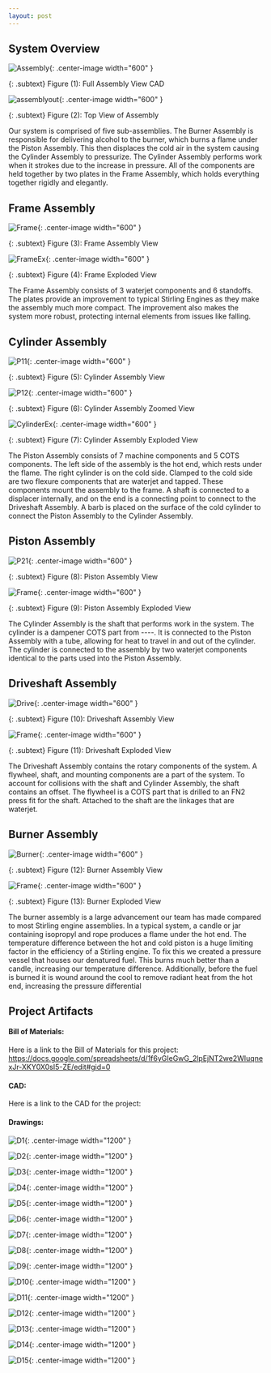 ```yaml
---
layout: post
---
```

## System Overview
 ![Assembly](https://eliaswheatfall.github.io/StirlingEngineOne/assets/fullassembly.png){: .center-image width="600" }

{: .subtext}
Figure (1): Full Assembly View CAD
 
![assemblyout](https://eliaswheatfall.github.io/StirlingEngineOne/assets/topview.png){: .center-image width="600" }

{: .subtext}
Figure (2): Top View of Assembly

Our system is comprised of five sub-assemblies. The Burner Assembly is responsible for delivering alcohol to the burner, which burns a flame under the Piston Assembly. This then displaces the cold air in the system causing the Cylinder Assembly to pressurize. The Cylinder Assembly performs work when it strokes due to the increase in pressure. All of the components are held together by two plates in the Frame Assembly, which holds everything together rigidly and elegantly. 


## Frame Assembly
![Frame](https://eliaswheatfall.github.io/StirlingEngineOne/assets/frame.png){: .center-image width="600" }

{: .subtext}
Figure (3): Frame Assembly View


![FrameEx](https://eliaswheatfall.github.io/StirlingEngineOne/assets/Exploded_Views_Page_2.png){: .center-image width="600" }

{: .subtext}
Figure (4): Frame Exploded View


The Frame Assembly consists of 3 waterjet components and 6 standoffs. The plates provide an improvement to typical Stirling Engines as they make the assembly much more compact. The improvement also makes the system more robust, protecting internal elements from issues like falling.


## Cylinder Assembly

![P11](https://eliaswheatfall.github.io/StirlingEngineOne/assets/pistonone.png){: .center-image width="600" }

{: .subtext}
Figure (5): Cylinder Assembly View


![P12](https://eliaswheatfall.github.io/StirlingEngineOne/assets/coldhotzoom.png){: .center-image width="600" }

{: .subtext}
Figure (6): Cylinder Assembly Zoomed View

![CylinderEx](https://eliaswheatfall.github.io/StirlingEngineOne/assets/Exploded_Views_Page_4.png){: .center-image width="600" }

{: .subtext}
Figure (7): Cylinder Assembly Exploded View

The Piston Assembly consists of 7 machine components and 5 COTS components. The left side of the assembly is the hot end, which rests under the flame. The right cylinder is on the cold side. Clamped to the cold side are two flexure components that are waterjet and tapped. These components mount the assembly to the frame. A shaft is connected to a displacer internally, and on the end is a connecting point to connect to the Driveshaft Assembly. A barb is placed on the surface of the cold cylinder to connect the Piston Assembly to the Cylinder Assembly.


## Piston Assembly

![P21](https://eliaswheatfall.github.io/StirlingEngineOne/assets/pistontwo.png){: .center-image width="600" }

{: .subtext}
Figure (8): Piston Assembly View

![Frame](https://eliaswheatfall.github.io/StirlingEngineOne/assets/Exploded_Views_Page_1.png){: .center-image width="600" }

{: .subtext}
Figure (9): Piston Assembly Exploded View

The Cylinder Assembly is the shaft that performs work in the system. The cylinder is a dampener COTS part from ----. It is connected to the Piston Assembly with a tube, allowing for heat to travel in and out of the cylinder. The cylinder is connected to the assembly by two waterjet components identical to the parts used into the Piston Assembly.

## Driveshaft Assembly
![Drive](https://eliaswheatfall.github.io/StirlingEngineOne/assets/flywheel.png){: .center-image width="600" }

{: .subtext}
Figure (10): Driveshaft Assembly View

![Frame](https://eliaswheatfall.github.io/StirlingEngineOne/assets/Exploded_Views_Page_4.png){: .center-image width="600" }

{: .subtext}
Figure (11): Driveshaft Exploded View

The Driveshaft Assembly contains the rotary components of the system. A flywheel, shaft, and mounting components are a part of the system. To account for collisions with the shaft and Cylinder Assembly, the shaft contains an offset. The flywheel is a COTS part that is drilled to an FN2 press fit for the shaft. Attached to the shaft are the linkages that are waterjet.

## Burner Assembly

![Burner](https://eliaswheatfall.github.io/StirlingEngineOne/assets/gascan.png){: .center-image width="600" }

{: .subtext}
Figure (12): Burner Assembly View


![Frame](https://eliaswheatfall.github.io/StirlingEngineOne/assets/Exploded_Views_Page_3.png){: .center-image width="600" }

{: .subtext}
Figure (13): Burner Exploded View

The burner assembly is a large advancement our team has made compared to most Stirling engine assemblies. In a typical system, a candle or jar containing isopropyl and rope produces a flame under the hot end. The temperature difference between the hot and cold piston is a huge limiting factor in the efficiency of a Stirling engine. To fix this we created a pressure vessel that houses our denatured  fuel. This burns much better than a candle, increasing our temperature difference. Additionally, before the fuel is burned it is wound around the cool to remove radiant heat from the hot end, increasing the pressure differential

## Project Artifacts

#### Bill of Materials:
Here is a link to the Bill of Materials for this project:
https://docs.google.com/spreadsheets/d/1f6yGIeGwG_2lpEjNT2we2WIuqnexJr-XKY0X0sI5-ZE/edit#gid=0

#### CAD:
Here is a link to the CAD for the project: 

#### Drawings:

![D1](https://eliaswheatfall.github.io/StirlingEngineOne/assets/Pl-01.PNG){: .center-image width="1200" }

![D2](https://eliaswheatfall.github.io/StirlingEngineOne/assets/CL-03.PNG){: .center-image width="1200" }

![D3](https://eliaswheatfall.github.io/StirlingEngineOne/assets/clock_cage_plate_back.PNG){: .center-image width="1200" }

![D4](https://eliaswheatfall.github.io/StirlingEngineOne/assets/clock_cage_plate_front.PNG){: .center-image width="1200" }

![D5](https://eliaswheatfall.github.io/StirlingEngineOne/assets/cold_cylinder.PNG){: .center-image width="1200" }

![D6](https://eliaswheatfall.github.io/StirlingEngineOne/assets/CY-06.PNG){: .center-image width="1200" }

![D7](https://eliaswheatfall.github.io/StirlingEngineOne/assets/displacer.PNG){: .center-image width="1200" }

![D8](https://eliaswheatfall.github.io/StirlingEngineOne/assets/displacer_shaft.PNG){: .center-image width="1200" }

![D9](https://eliaswheatfall.github.io/StirlingEngineOne/assets/DR-02.PNG){: .center-image width="1200" }

![D10](https://eliaswheatfall.github.io/StirlingEngineOne/assets/DR-03.PNG){: .center-image width="1200" }

![D11](https://eliaswheatfall.github.io/StirlingEngineOne/assets/fly_wheel.PNG){: .center-image width="1200" }

![D12](https://eliaswheatfall.github.io/StirlingEngineOne/assets/hot_cylinder.PNG){: .center-image width="1200" }

![D13](https://eliaswheatfall.github.io/StirlingEngineOne/assets/link_adapter.PNG){: .center-image width="1200" }

![D14](https://eliaswheatfall.github.io/StirlingEngineOne/assets/nozzle_clamp.PNG){: .center-image width="1200" }

![D15](https://eliaswheatfall.github.io/StirlingEngineOne/assets/nozzle_holder.PNG){: .center-image width="1200" }

